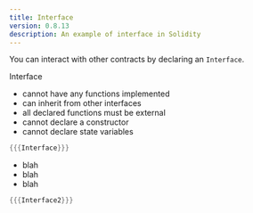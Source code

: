 ```yaml
---
title: Interface
version: 0.8.13
description: An example of interface in Solidity
---
```


You can interact with other contracts by declaring an `Interface`.

Interface

- cannot have any functions implemented
- can inherit from other interfaces
- all declared functions must be external
- cannot declare a constructor
- cannot declare state variables

```rust
{{{Interface}}}
```

- blah
- blah 
- blah 

```rust
{{{Interface2}}}
```
